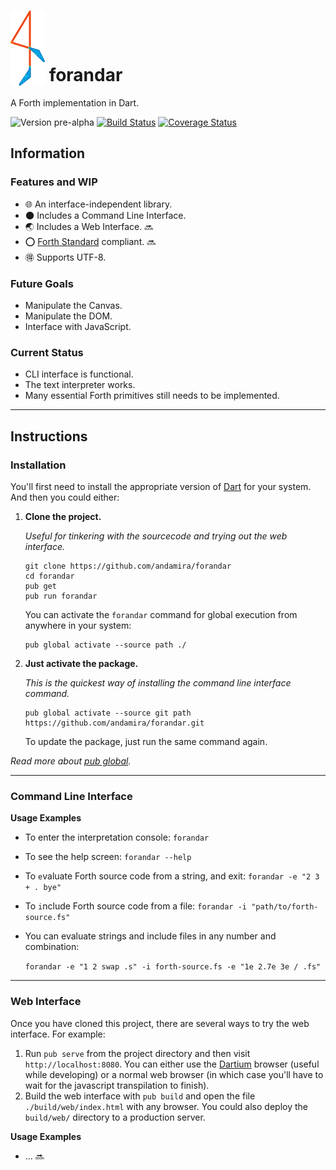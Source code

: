 # <img src="https://raw.githubusercontent.com/andamira/forandar/master/web/img/logo-55x120.png" valign="bottom">  forandar

A Forth implementation in Dart.

![Version pre-alpha](https://img.shields.io/badge/version-pre--alpha-C70300.svg)
[![Build Status](https://travis-ci.org/andamira/forandar.svg?branch=master)](https://travis-ci.org/andamira/forandar)
[![Coverage Status](https://coveralls.io/repos/github/andamira/forandar/badge.svg?branch=master)](https://coveralls.io/github/andamira/forandar?branch=master)

## Information

### Features and WIP

- :globe_with_meridians: An interface-independent library.
- :new_moon: Includes a Command Line Interface.
- :earth_asia: Includes a Web Interface. :soon:
- :o: [Forth Standard](http://forth-standard.org/) compliant. :soon:
- :ideograph_advantage: Supports UTF-8.

### Future Goals

- Manipulate the Canvas.
- Manipulate the DOM.
- Interface with JavaScript.

### Current Status

- CLI interface is functional.
- The text interpreter works.
- Many essential Forth primitives still needs to be implemented.

---

## Instructions

### Installation

You'll first need to install the appropriate version of [Dart](https://www.dartlang.org/downloads/) for your system. And then you could either:

1. **Clone the project.**

	*Useful for tinkering with the sourcecode and trying out the web interface.*

	```
	git clone https://github.com/andamira/forandar
	cd forandar
	pub get
	pub run forandar
	```

	You can activate the `forandar` command for global execution from anywhere in your system:

	```
	pub global activate --source path ./
	```

2. **Just activate the package.**

	*This is the quickest way of installing the command line interface command.*

	```
	pub global activate --source git path https://github.com/andamira/forandar.git
	```

	To update the package, just run the same command again.

*Read more about [pub global](https://www.dartlang.org/tools/pub/cmd/pub-global.html).*

---

### Command Line Interface

**Usage Examples**

* To enter the interpretation console: `forandar`
* To see the help screen: `forandar --help`
* To `e`valuate Forth source code from a string, and exit: `forandar -e "2 3 + . bye"`
* To `i`nclude Forth source code from a file: `forandar -i "path/to/forth-source.fs"`
* You can evaluate strings and include files in any number and combination:

	`forandar -e "1 2 swap .s" -i forth-source.fs -e "1e 2.7e 3e / .fs"` 

---

### Web Interface

Once you have cloned this project, there are several ways to try the web interface. For example:

1. Run `pub serve` from the project directory and then visit `http://localhost:8080`. You can either use the [Dartium](https://www.dartlang.org/tools/dartium/) browser (useful while developing) or a normal web browser (in which case you'll have to wait for the javascript transpilation to finish).
2. Build the web interface with `pub build` and open the file `./build/web/index.html` with any browser. You could also deploy the `build/web/` directory to a production server.

**Usage Examples**

* ... :soon:

